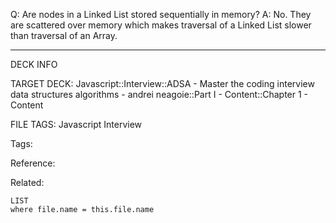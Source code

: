 Q: Are nodes in a Linked List stored sequentially in memory?
A: No. They are scattered over memory which makes traversal of a Linked List slower than traversal of an Array.
<!--ID: 1689972344727-->



---

DECK INFO

TARGET DECK: Javascript::Interview::ADSA - Master the coding interview data structures algorithms - andrei neagoie::Part I - Content::Chapter 1 - Content

FILE TAGS: Javascript Interview

Tags:

Reference:

Related:

```dataview
LIST
where file.name = this.file.name
```
